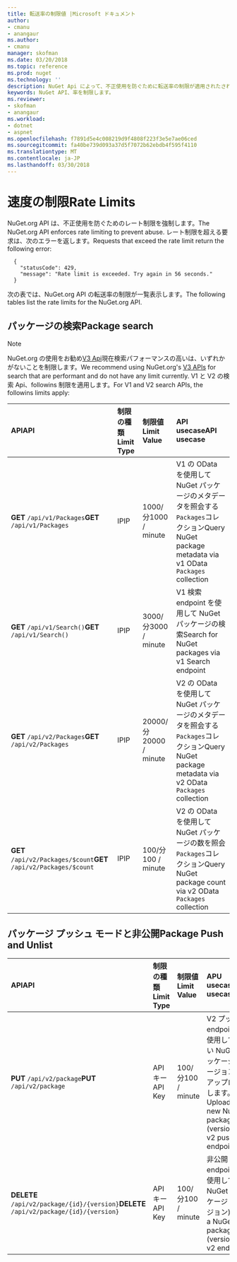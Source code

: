 ```yaml
---
title: 転送率の制限値 |Microsoft ドキュメント
author:
- cmanu
- anangaur
ms.author:
- cmanu
manager: skofman
ms.date: 03/20/2018
ms.topic: reference
ms.prod: nuget
ms.technology: ''
description: NuGet Api によって、不正使用を防ぐために転送率の制限が適用されたされます。
keywords: NuGet API、率を制限します。
ms.reviewer:
- skofman
- anangaur
ms.workload:
- dotnet
- aspnet
ms.openlocfilehash: f7891d5e4c008219d9f4808f223f3e5e7ae06ced
ms.sourcegitcommit: fa40be739d093a37d5f7072b62ebdb4f595f4110
ms.translationtype: MT
ms.contentlocale: ja-JP
ms.lasthandoff: 03/30/2018
---
```

# <a name="rate-limits"></a><span data-ttu-id="7861f-104">速度の制限</span><span class="sxs-lookup"><span data-stu-id="7861f-104">Rate Limits</span></span>

<span data-ttu-id="7861f-105">NuGet.org API は、不正使用を防ぐためのレート制限を強制します。</span><span class="sxs-lookup"><span data-stu-id="7861f-105">The NuGet.org API enforces rate limiting to prevent abuse.</span></span> <span data-ttu-id="7861f-106">レート制限を超える要求は、次のエラーを返します。</span><span class="sxs-lookup"><span data-stu-id="7861f-106">Requests that exceed the rate limit return the following error:</span></span> 

  ~~~
    {
      "statusCode": 429,
      "message": "Rate limit is exceeded. Try again in 56 seconds."
    }
  ~~~

<span data-ttu-id="7861f-107">次の表では、NuGet.org API の転送率の制限が一覧表示します。</span><span class="sxs-lookup"><span data-stu-id="7861f-107">The following tables list the rate limits for the NuGet.org API.</span></span>

## <a name="package-search"></a><span data-ttu-id="7861f-108">パッケージの検索</span><span class="sxs-lookup"><span data-stu-id="7861f-108">Package search</span></span>

> [!Note]
> <span data-ttu-id="7861f-109">NuGet.org の使用をお勧め[V3 Api](https://docs.microsoft.com/nuget/api/search-query-service-resource)現在検索パフォーマンスの高いは、いずれかがないことを制限します。</span><span class="sxs-lookup"><span data-stu-id="7861f-109">We recommend using NuGet.org's [V3 APIs](https://docs.microsoft.com/nuget/api/search-query-service-resource) for search that are performant and do not have any limit currently.</span></span> <span data-ttu-id="7861f-110">V1 と V2 の検索 Api、followins 制限を適用します。</span><span class="sxs-lookup"><span data-stu-id="7861f-110">For V1 and V2 search APIs, the followins limits apply:</span></span>


| <span data-ttu-id="7861f-111">API</span><span class="sxs-lookup"><span data-stu-id="7861f-111">API</span></span> | <span data-ttu-id="7861f-112">制限の種類</span><span class="sxs-lookup"><span data-stu-id="7861f-112">Limit Type</span></span> | <span data-ttu-id="7861f-113">制限値</span><span class="sxs-lookup"><span data-stu-id="7861f-113">Limit Value</span></span> | <span data-ttu-id="7861f-114">API usecase</span><span class="sxs-lookup"><span data-stu-id="7861f-114">API usecase</span></span> |
|:---|:---|:---|:---|
<span data-ttu-id="7861f-115">**GET** `/api/v1/Packages`</span><span class="sxs-lookup"><span data-stu-id="7861f-115">**GET** `/api/v1/Packages`</span></span> | <span data-ttu-id="7861f-116">IP</span><span class="sxs-lookup"><span data-stu-id="7861f-116">IP</span></span> | <span data-ttu-id="7861f-117">1000/分</span><span class="sxs-lookup"><span data-stu-id="7861f-117">1000 / minute</span></span> | <span data-ttu-id="7861f-118">V1 の OData を使用して NuGet パッケージのメタデータを照会する`Packages`コレクション</span><span class="sxs-lookup"><span data-stu-id="7861f-118">Query NuGet package metadata via v1 OData `Packages` collection</span></span> |
<span data-ttu-id="7861f-119">**GET** `/api/v1/Search()`</span><span class="sxs-lookup"><span data-stu-id="7861f-119">**GET** `/api/v1/Search()`</span></span> | <span data-ttu-id="7861f-120">IP</span><span class="sxs-lookup"><span data-stu-id="7861f-120">IP</span></span> | <span data-ttu-id="7861f-121">3000/分</span><span class="sxs-lookup"><span data-stu-id="7861f-121">3000 / minute</span></span> | <span data-ttu-id="7861f-122">V1 検索 endpoint を使用して NuGet パッケージの検索</span><span class="sxs-lookup"><span data-stu-id="7861f-122">Search for NuGet packages via v1 Search endpoint</span></span> | 
<span data-ttu-id="7861f-123">**GET** `/api/v2/Packages`</span><span class="sxs-lookup"><span data-stu-id="7861f-123">**GET** `/api/v2/Packages`</span></span> | <span data-ttu-id="7861f-124">IP</span><span class="sxs-lookup"><span data-stu-id="7861f-124">IP</span></span> | <span data-ttu-id="7861f-125">20000/分</span><span class="sxs-lookup"><span data-stu-id="7861f-125">20000 / minute</span></span> | <span data-ttu-id="7861f-126">V2 の OData を使用して NuGet パッケージのメタデータを照会する`Packages`コレクション</span><span class="sxs-lookup"><span data-stu-id="7861f-126">Query NuGet package metadata via v2 OData `Packages` collection</span></span> | 
<span data-ttu-id="7861f-127">**GET** `/api/v2/Packages/$count`</span><span class="sxs-lookup"><span data-stu-id="7861f-127">**GET** `/api/v2/Packages/$count`</span></span> | <span data-ttu-id="7861f-128">IP</span><span class="sxs-lookup"><span data-stu-id="7861f-128">IP</span></span> | <span data-ttu-id="7861f-129">100/分</span><span class="sxs-lookup"><span data-stu-id="7861f-129">100 / minute</span></span> | <span data-ttu-id="7861f-130">V2 の OData を使用して NuGet パッケージの数を照会`Packages`コレクション</span><span class="sxs-lookup"><span data-stu-id="7861f-130">Query NuGet package count via v2 OData `Packages` collection</span></span> | 

## <a name="package-push-and-unlist"></a><span data-ttu-id="7861f-131">パッケージ プッシュ モードと非公開</span><span class="sxs-lookup"><span data-stu-id="7861f-131">Package Push and Unlist</span></span>

| <span data-ttu-id="7861f-132">API</span><span class="sxs-lookup"><span data-stu-id="7861f-132">API</span></span> | <span data-ttu-id="7861f-133">制限の種類</span><span class="sxs-lookup"><span data-stu-id="7861f-133">Limit Type</span></span> | <span data-ttu-id="7861f-134">制限値</span><span class="sxs-lookup"><span data-stu-id="7861f-134">Limit Value</span></span> | <span data-ttu-id="7861f-135">APU usecase</span><span class="sxs-lookup"><span data-stu-id="7861f-135">APU usecase</span></span> | 
|:---|:---|:---|:--- |
<span data-ttu-id="7861f-136">**PUT** `/api/v2/package`</span><span class="sxs-lookup"><span data-stu-id="7861f-136">**PUT** `/api/v2/package`</span></span> | <span data-ttu-id="7861f-137">API キー</span><span class="sxs-lookup"><span data-stu-id="7861f-137">API Key</span></span> | <span data-ttu-id="7861f-138">100/分</span><span class="sxs-lookup"><span data-stu-id="7861f-138">100 / minute</span></span> | <span data-ttu-id="7861f-139">V2 プッシュ endpoint を使用して新しい NuGet パッケージ (バージョン) をアップロードします。</span><span class="sxs-lookup"><span data-stu-id="7861f-139">Upload a new NuGet package (version) via v2 push endpoint</span></span> 
<span data-ttu-id="7861f-140">**DELETE** `/api/v2/package/{id}/{version}`</span><span class="sxs-lookup"><span data-stu-id="7861f-140">**DELETE** `/api/v2/package/{id}/{version}`</span></span> | <span data-ttu-id="7861f-141">API キー</span><span class="sxs-lookup"><span data-stu-id="7861f-141">API Key</span></span> | <span data-ttu-id="7861f-142">100/分</span><span class="sxs-lookup"><span data-stu-id="7861f-142">100 / minute</span></span> | <span data-ttu-id="7861f-143">非公開 v2 endpoint を使用して NuGet パッケージ (バージョン)</span><span class="sxs-lookup"><span data-stu-id="7861f-143">Unlist a NuGet package (version) via v2 endpoint</span></span> 
